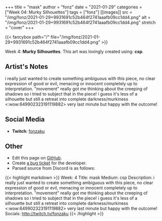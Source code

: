 +++
title =       "mask"
author =      "fonz"
date =        "2021-01-29"
categories =  ["Week 04: Murky Silhouettes"]
tags =        ["fonz"]
[[images]]
                      src = "/img/fonz/2021-01-29+9931691c52b464f2741aaafb09cc1dd4.png"
                      alt = "/img/fonz/2021-01-29+9931691c52b464f2741aaafb09cc1dd4.png"
                      stretch = "cover"
+++


{{< fancybox path="/" file="/img/fonz/2021-01-29+9931691c52b464f2741aaafb09cc1dd4.png" >}}


Week 4: **Murky Silhouettes**. This art was lovingly created using: **csp**.

## Artist's Notes

i really just wanted to create something ambiguous with this piece, no clear expression of good or evil, menacing or innocent completely up to interpretation. "movement" really got me thinking about the creeping of shadows so i tried to subject that in the piece! i guess it's less of a silhouette but still a retreat into complete darkness/murkiness <:wow:649902323191119882>  very last minute but happy with the outcome!

## Social Media

- **Twitch**: [fonzaku]()


## Other

- Edit this page on [GitHub](https://github.com/teaminkling/web-refresh/edit/main/blog/content/blog/fonz-week-4-f2ce.md).
- Create [a bug ticket](https://github.com/teaminkling/web-refresh/issues/new?assignees=&labels=bug&template=problem-report.md&title=) for the developer.
- Parsed source from Discord is as follows:

{{< highlight markdown >}}
Week: 4
Title: mask
Medium: csp
Description: i really just wanted to create something ambiguous with this piece, no clear expression of good or evil, menacing or innocent completely up to interpretation. "movement" really got me thinking about the creeping of shadows so i tried to subject that in the piece! i guess it's less of a silhouette but still a retreat into complete darkness/murkiness <:wow:649902323191119882>  very last minute but happy with the outcome!
Socials: http://twitch.tv/fonzaku
{{< /highlight >}}